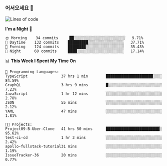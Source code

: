 ### 어서오세요 👋

<!--START_SECTION:waka-->
![Lines of code](https://img.shields.io/badge/From%20Hello%20World%20I%27ve%20Written-5.8%20million%20lines%20of%20code-blue)

**I'm a Night 🦉** 

```text
🌞 Morning    34 commits     ██░░░░░░░░░░░░░░░░░░░░░░░   9.71% 
🌆 Daytime    132 commits    █████████░░░░░░░░░░░░░░░░   37.71% 
🌃 Evening    124 commits    ████████░░░░░░░░░░░░░░░░░   35.43% 
🌙 Night      60 commits     ████░░░░░░░░░░░░░░░░░░░░░   17.14%

```


📊 **This Week I Spent My Time On** 

```text
💬 Programming Languages: 
TypeScript               37 hrs 1 min        █████████████████████░░░░   84.59% 
GraphQL                  3 hrs 9 mins        █░░░░░░░░░░░░░░░░░░░░░░░░   7.23% 
JavaScript               1 hr 12 mins        ░░░░░░░░░░░░░░░░░░░░░░░░░   2.78% 
JSON                     55 mins             ░░░░░░░░░░░░░░░░░░░░░░░░░   2.12% 
YAML                     47 mins             ░░░░░░░░░░░░░░░░░░░░░░░░░   1.81%

🐱‍💻 Projects: 
Project09-B-Uber-Clone   41 hrs 50 mins      ████████████████████████░   95.62% 
test-ci-cd               1 hr 3 mins         ░░░░░░░░░░░░░░░░░░░░░░░░░   2.42% 
apollo-fullstack-tutorial31 mins             ░░░░░░░░░░░░░░░░░░░░░░░░░   1.19% 
IssueTracker-36          20 mins             ░░░░░░░░░░░░░░░░░░░░░░░░░   0.77%

```


<!--END_SECTION:waka-->
